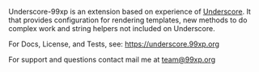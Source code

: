 Underscore-99xp is an extension based on experience of [Underscore](https://underscorejs.org/).
It that provides configuration for rendering templates, new methods to do
complex work and string helpers not included on Underscore.

For Docs, License, and Tests, see:
https://underscore.99xp.org

For support and questions contact mail me at team@99xp.org
